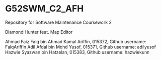 # G52SWM_C2_AFH
Repository for Software Maintenance Coursework 2

Diamond Hunter feat. Map Editor

Ahmad Faiz Faiq bin Ahmad Kamal Ariffin, 015372, Github username: FaiqAriffin
Adil Afdal bin Mohd Yusof, 015371, Github username: adilyusof
Hazwie Syazwan bin Hatzelan, 015383, Github username: hazwiekunn
